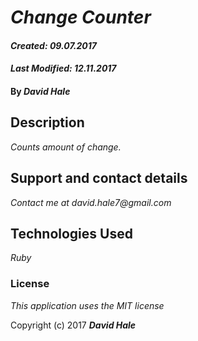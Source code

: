 # _Change Counter_

#### _Created: 09.07.2017_
#### _Last Modified: 12.11.2017_

#### By _**David Hale**_

## Description

_Counts amount of change._

## Support and contact details

_Contact me at david.hale7@gmail.com_

## Technologies Used

_Ruby_

### License

*This application uses the MIT license*

Copyright (c) 2017 **_David Hale_**
